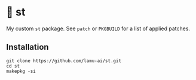 # :dna: st

My custom `st` package. See `patch` or `PKGBUILD` for a list of applied patches.

## Installation

```
git clone https://github.com/lamu-ai/st.git
cd st
makepkg -si
```

